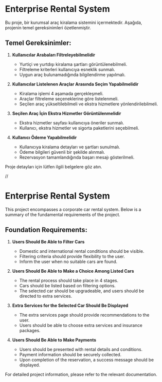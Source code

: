 # Enterprise Rental System

Bu proje, bir kurumsal araç kiralama sistemini içermektedir. Aşağıda, projenin temel gereksinimleri özetlenmiştir.

## Temel Gereksinimler:

1. **Kullanıcılar Arabaları Filtreleyebilmelidir**
   - Yurtiçi ve yurtdışı kiralama şartları görüntülenebilmeli.
   - Filtreleme kriterleri kullanıcıya esneklik sunmalı.
   - Uygun araç bulunamadığında bilgilendirme yapılmalı.

2. **Kullanıcılar Listelenen Araçlar Arasında Seçim Yapabilmelidir**
   - Kiralama işlemi 4 aşamada gerçekleşmeli.
   - Araçlar filtreleme seçeneklerine göre listelenmeli.
   - Seçilen araç yükseltilebilmeli ve ekstra hizmetlere yönlendirilebilmeli.

3. **Seçilen Araç İçin Ekstra Hizmetler Görüntülenmelidir**
   - Ekstra hizmetler sayfası kullanıcıya öneriler sunmalı.
   - Kullanıcı, ekstra hizmetler ve sigorta paketlerini seçebilmeli.

4. **Kullanıcı Ödeme Yapabilmelidir**
   - Kullanıcıya kiralama detayları ve şartları sunulmalı.
   - Ödeme bilgileri güvenli bir şekilde alınmalı.
   - Rezervasyon tamamlandığında başarı mesajı gösterilmeli.

Proje detayları için lütfen ilgili belgelere göz atın.

//

# Enterprise Rental System

This project encompasses a corporate car rental system. Below is a summary of the fundamental requirements of the project.

## Foundation Requirements:

1. **Users Should Be Able to Filter Cars**
   - Domestic and international rental conditions should be visible.
   - Filtering criteria should provide flexibility to the user.
   - Inform the user when no suitable cars are found.

2. **Users Should Be Able to Make a Choice Among Listed Cars**
   - The rental process should take place in 4 stages.
   - Cars should be listed based on filtering options.
   - The selected car should be upgradeable, and users should be directed to extra services.

3. **Extra Services for the Selected Car Should Be Displayed**
   - The extra services page should provide recommendations to the user.
   - Users should be able to choose extra services and insurance packages.

4. **Users Should Be Able to Make Payments**
   - Users should be presented with rental details and conditions.
   - Payment information should be securely collected.
   - Upon completion of the reservation, a success message should be displayed.

For detailed project information, please refer to the relevant documentation.
